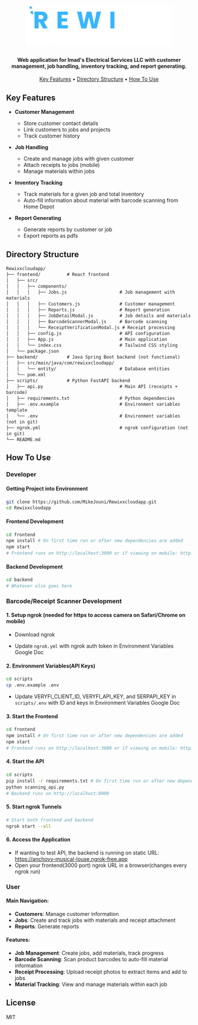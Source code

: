 <h1 align="center">
  <a href="RewixxCloudApp"><img src="https://github.com/MikeJouni/Rewixxcloudapp/blob/zain/assets/images/rewixx_logo.png" width="400" > </a>
</h1>
<h4 align="center">Web application for Imad's Electrical Services LLC with customer management, job handling, inventory tracking, and report generating.</h4>
 
<p align="center">
  <a href="#key-features">Key Features</a> •
  <a href="#project-structure">Directory Structure</a> •
  <a href="#how-to-use">How To Use</a>
</p>

## Key Features

* **Customer Management**
  - Store customer contact details
  - Link customers to jobs and projects
  - Track customer history

* **Job Handling**
  - Create and manage jobs with given customer
  - Attach receipts to jobs (mobile)
  - Manage materials within jobs

* **Inventory Tracking** 
  - Track materials for a given job and total inventory
  - Auto-fill information about material with barcode scanning from Home Depot
  
* **Report Generating** 
  - Generate reports by customer or job
  - Export reports as pdfs

## Directory Structure

```
Rewixxcloudapp/
├── frontend/          # React frontend 
│   ├── src/
│   │   ├── components/
│   │   │   ├── Jobs.js                    # Job management with materials
│   │   │   ├── Customers.js               # Customer management
│   │   │   ├── Reports.js                 # Report generation
│   │   │   ├── JobDetailModal.js          # Job details and materials
│   │   │   ├── BarcodeScannerModal.js     # Barcode scanning
│   │   │   └── ReceiptVerificationModal.js # Receipt processing
│   │   ├── config.js                      # API configuration
│   │   ├── App.js                         # Main application
│   │   └── index.css                      # Tailwind CSS styling
│   └── package.json
├── backend/           # Java Spring Boot backend (not functional)
│   ├── src/main/java/com/rewixxcloudapp/
│   │   └── entity/                        # Database entities
│   └── pom.xml
├── scripts/           # Python FastAPI backend
│   ├── api.py                             # Main API (receipts + barcode)
│   ├── requirements.txt                   # Python dependencies
│   ├── .env.example                       # Environment variables template
│   └── .env                               # Environment variables (not in git)
├── ngrok.yml                              # ngrok configuration (not in git)
└── README.md          
```

## How To Use

### Developer

#### Getting Project into Environment
```bash
git clone https://github.com/MikeJouni/Rewixxcloudapp.git
cd Rewixxcloudapp
```

#### Frontend Development
```bash
cd frontend
npm install # On first time run or after new dependencies are added
npm start
# Frontend runs on http://localhost:3000 or if viewing on mobile: http://YOUR_COMPUTER_IP:3000

```

#### Backend Development
```bash
cd backend
# Whatever else goes here
```

### Barcode/Receipt Scanner Development

#### 1. Setup ngrok (needed for https to access camera on Safari/Chrome on mobile)

- Download ngrok

- Update `ngrok.yml` with ngrok auth token in Environment Variables Google Doc

#### 2. Environment Variables(API Keys)

```bash
cd scripts
cp .env.example .env
```

- Update VERYFI_CLIENT_ID, VERYFI_API_KEY, and SERPAPI_KEY in `scripts/.env` with ID and keys in Environment Variables Google Doc


#### 3. Start the Frontend
```bash
cd frontend
npm install # On first time run or after new dependencies are added
npm start
# Frontend runs on http://localhost:3000 or if viewing on mobile: http://YOUR_COMPUTER_IP:3000
```

#### 4. Start the API 
```bash
cd scripts
pip install -r requirements.txt # On first time run or after new dependencies are added
python scanning_api.py
# Backend runs on http://localhost:8000
```

#### 5. Start ngrok Tunnels
```bash
# Start both frontend and backend
ngrok start --all
```

#### 6. Access the Application

- If wanting to test API, the backend is running on static URL: https://anchovy-musical-louse.ngrok-free.app 
- Open your frontend(3000 port) ngrok URL in a browser(changes every ngrok run)


### User

#### Main Navigation:
* **Customers**: Manage customer information
* **Jobs**: Create and track jobs with materials and receipt attachment
* **Reports**: Generate reports

#### Features:
* **Job Management**: Create jobs, add materials, track progress
* **Barcode Scanning**: Scan product barcodes to auto-fill material information
* **Receipt Processing**: Upload receipt photos to extract items and add to jobs
* **Material Tracking**: View and manage materials within each job

## License

MIT 

